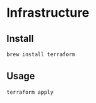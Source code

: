 # Infrastructure

## Install

```sh
brew install terraform
```

## Usage

```sh
terraform apply
```
